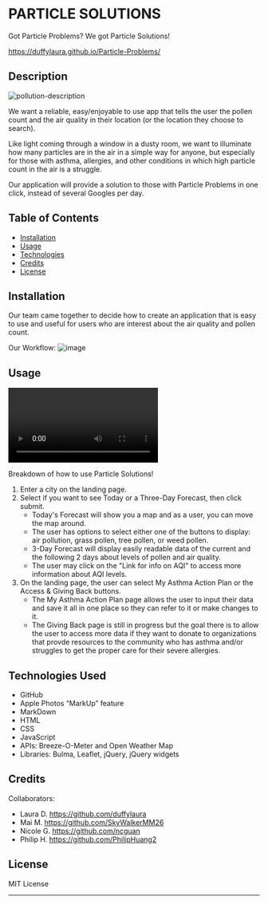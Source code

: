 # PARTICLE SOLUTIONS
Got Particle Problems? We got Particle Solutions!

https://duffylaura.github.io/Particle-Problems/

## Description
![pollution-description](https://user-images.githubusercontent.com/113512061/196066564-b4a25c7d-a447-4369-aa2c-151c199b07e1.png)

We want a reliable, easy/enjoyable to use app that tells the user the pollen count and the air quality in their location (or the location they choose to search). 

Like light coming through a window in a dusty room, we want to illuminate how many particles are in the air in a simple way for anyone, but especially for those with asthma, allergies, and other conditions in which high particle count in the air is a struggle. 

Our application will provide a solution to those with Particle Problems in one click, instead of several Googles per day. 

## Table of Contents 

- [Installation](#installation)
- [Usage](#usage)
- [Technologies](#technologies-used)
- [Credits](#credits)
- [License](#license)

## Installation
 
 Our team came together to decide how to create an application that is easy to use and useful for users who are interest about the air quality and pollen count.

 Our Workflow:
 ![image](https://user-images.githubusercontent.com/113512061/196134893-112b77c0-95cc-49d8-8e49-ab04d6e85f21.png)



 ## Usage

 <video src="https://user-images.githubusercontent.com/113512061/196125187-7565a5c5-73b8-47b8-ac5e-a57f450b682a.webm" controls="controls" style="max-width: 730px;"></video>

Breakdown of how to use Particle Solutions!
1. Enter a city on the landing page.
2. Select if you want to see Today or a Three-Day Forecast, then click submit.
    * Today's Forecast will show you a map and as a user, you can move the map around.
    * The user has options to select either one of the buttons to display: air pollution, grass pollen, tree pollen, or weed pollen.
    * 3-Day Forecast will display easily readable data of the current and the following 2 days about levels of pollen and air quality.
    * The user may click on the "Link for info on AQI" to access more information about AQI levels.
3. On the landing page, the user can select My Asthma Action Plan or the Access & Giving Back buttons. 
    * The My Asthma Action Plan page allows the user to input their data and save it all in one place so they can refer to it or make changes to it.
    * The Giving Back page is still in progress but the goal there is to allow the user to access more data if they want to donate to organizations that provde resources to the community who has asthma and/or struggles to get the proper care for their severe allergies. 

## Technologies Used    
* GitHub
* Apple Photos “MarkUp” feature
* MarkDown
* HTML
* CSS 
* JavaScript 
* APIs: Breeze-O-Meter and Open Weather Map
* Libraries: Bulma, Leaflet, jQuery, jQuery widgets

## Credits

Collaborators:
* Laura D. https://github.com/duffylaura
* Mai M. https://github.com/SkyWalkerMM26
* Nicole G. https://github.com/ncguan
* Philip H. https://github.com/PhilipHuang2

## License

MIT License

---

